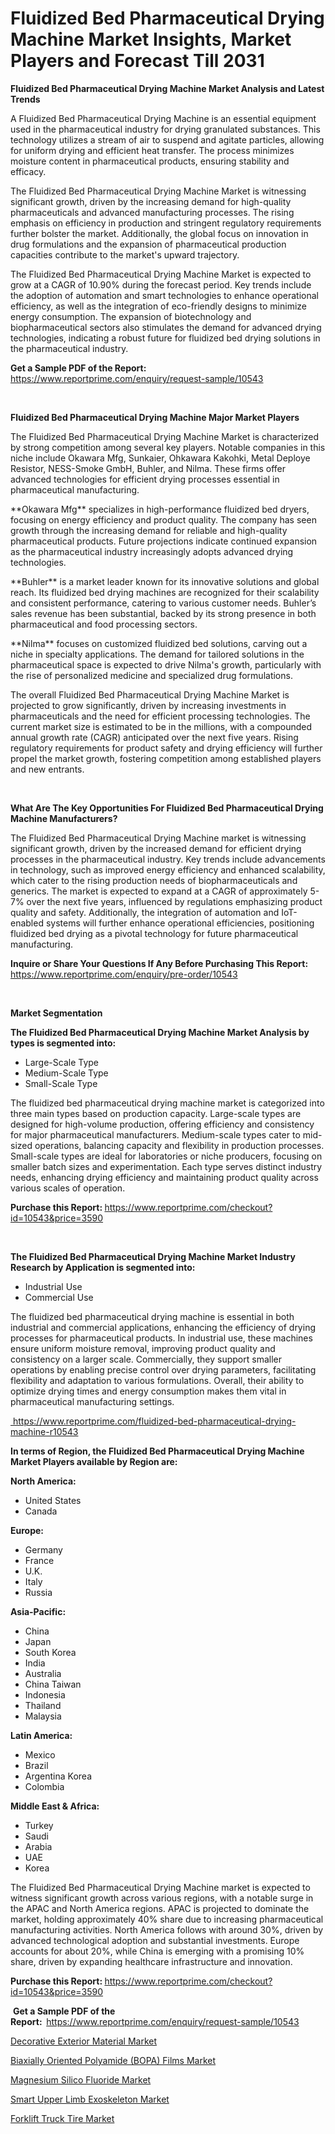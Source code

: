 <p><h1>Fluidized Bed Pharmaceutical Drying Machine Market Insights, Market Players and Forecast Till 2031</h1></p><p><strong>Fluidized Bed Pharmaceutical Drying Machine Market Analysis and Latest Trends</strong></p>
<p><p>A Fluidized Bed Pharmaceutical Drying Machine is an essential equipment used in the pharmaceutical industry for drying granulated substances. This technology utilizes a stream of air to suspend and agitate particles, allowing for uniform drying and efficient heat transfer. The process minimizes moisture content in pharmaceutical products, ensuring stability and efficacy.</p><p>The Fluidized Bed Pharmaceutical Drying Machine Market is witnessing significant growth, driven by the increasing demand for high-quality pharmaceuticals and advanced manufacturing processes. The rising emphasis on efficiency in production and stringent regulatory requirements further bolster the market. Additionally, the global focus on innovation in drug formulations and the expansion of pharmaceutical production capacities contribute to the market's upward trajectory.</p><p>The Fluidized Bed Pharmaceutical Drying Machine Market is expected to grow at a CAGR of 10.90% during the forecast period. Key trends include the adoption of automation and smart technologies to enhance operational efficiency, as well as the integration of eco-friendly designs to minimize energy consumption. The expansion of biotechnology and biopharmaceutical sectors also stimulates the demand for advanced drying technologies, indicating a robust future for fluidized bed drying solutions in the pharmaceutical industry.</p></p>
<p><strong>Get a Sample PDF of the Report:&nbsp;</strong> <a href="https://www.reportprime.com/enquiry/request-sample/10543">https://www.reportprime.com/enquiry/request-sample/10543</a></p>
<p>&nbsp;</p>
<p><strong>Fluidized Bed Pharmaceutical Drying Machine Major Market Players</strong></p>
<p><p>The Fluidized Bed Pharmaceutical Drying Machine Market is characterized by strong competition among several key players. Notable companies in this niche include Okawara Mfg, Sunkaier, Ohkawara Kakohki, Metal Deploye Resistor, NESS-Smoke GmbH, Buhler, and Nilma. These firms offer advanced technologies for efficient drying processes essential in pharmaceutical manufacturing.</p><p>**Okawara Mfg** specializes in high-performance fluidized bed dryers, focusing on energy efficiency and product quality. The company has seen growth through the increasing demand for reliable and high-quality pharmaceutical products. Future projections indicate continued expansion as the pharmaceutical industry increasingly adopts advanced drying technologies.</p><p>**Buhler** is a market leader known for its innovative solutions and global reach. Its fluidized bed drying machines are recognized for their scalability and consistent performance, catering to various customer needs. Buhler’s sales revenue has been substantial, backed by its strong presence in both pharmaceutical and food processing sectors.</p><p>**Nilma** focuses on customized fluidized bed solutions, carving out a niche in specialty applications. The demand for tailored solutions in the pharmaceutical space is expected to drive Nilma's growth, particularly with the rise of personalized medicine and specialized drug formulations.</p><p>The overall Fluidized Bed Pharmaceutical Drying Machine Market is projected to grow significantly, driven by increasing investments in pharmaceuticals and the need for efficient processing technologies. The current market size is estimated to be in the millions, with a compounded annual growth rate (CAGR) anticipated over the next five years. Rising regulatory requirements for product safety and drying efficiency will further propel the market growth, fostering competition among established players and new entrants.</p></p>
<p>&nbsp;</p>
<p><strong>What Are The Key Opportunities For Fluidized Bed Pharmaceutical Drying Machine Manufacturers?</strong></p>
<p><p>The Fluidized Bed Pharmaceutical Drying Machine market is witnessing significant growth, driven by the increased demand for efficient drying processes in the pharmaceutical industry. Key trends include advancements in technology, such as improved energy efficiency and enhanced scalability, which cater to the rising production needs of biopharmaceuticals and generics. The market is expected to expand at a CAGR of approximately 5-7% over the next five years, influenced by regulations emphasizing product quality and safety. Additionally, the integration of automation and IoT-enabled systems will further enhance operational efficiencies, positioning fluidized bed drying as a pivotal technology for future pharmaceutical manufacturing.</p></p>
<p><strong>Inquire or Share Your Questions If Any Before Purchasing This Report:</strong> <a href="https://www.reportprime.com/enquiry/pre-order/10543">https://www.reportprime.com/enquiry/pre-order/10543</a></p>
<p>&nbsp;</p>
<p><strong>Market Segmentation</strong></p>
<p><strong>The Fluidized Bed Pharmaceutical Drying Machine Market Analysis by types is segmented into:</strong></p>
<p><ul><li>Large-Scale Type</li><li>Medium-Scale Type</li><li>Small-Scale Type</li></ul></p>
<p><p>The fluidized bed pharmaceutical drying machine market is categorized into three main types based on production capacity. Large-scale types are designed for high-volume production, offering efficiency and consistency for major pharmaceutical manufacturers. Medium-scale types cater to mid-sized operations, balancing capacity and flexibility in production processes. Small-scale types are ideal for laboratories or niche producers, focusing on smaller batch sizes and experimentation. Each type serves distinct industry needs, enhancing drying efficiency and maintaining product quality across various scales of operation.</p></p>
<p><strong>Purchase this Report:&nbsp;</strong><a href="https://www.reportprime.com/checkout?id=10543&price=3590">https://www.reportprime.com/checkout?id=10543&price=3590</a></p>
<p>&nbsp;</p>
<p><strong>The Fluidized Bed Pharmaceutical Drying Machine Market Industry Research by Application is segmented into:</strong></p>
<p><ul><li>Industrial Use</li><li>Commercial Use</li></ul></p>
<p><p>The fluidized bed pharmaceutical drying machine is essential in both industrial and commercial applications, enhancing the efficiency of drying processes for pharmaceutical products. In industrial use, these machines ensure uniform moisture removal, improving product quality and consistency on a larger scale. Commercially, they support smaller operations by enabling precise control over drying parameters, facilitating flexibility and adaptation to various formulations. Overall, their ability to optimize drying times and energy consumption makes them vital in pharmaceutical manufacturing settings.</p></p>
<p><a href="https://www.reportprime.com/fluidized-bed-pharmaceutical-drying-machine-r10543">&nbsp;https://www.reportprime.com/fluidized-bed-pharmaceutical-drying-machine-r10543</a></p>
<p><strong>In terms of Region, the Fluidized Bed Pharmaceutical Drying Machine Market Players available by Region are:</strong></p>
<p>
    <p> <strong> North America: </strong>
        <ul>
            <li>United States</li>
            <li>Canada</li>
        </ul>
        </p> 
    <p> <strong> Europe: </strong>
        <ul>
            <li>Germany</li>
            <li>France</li>
            <li>U.K.</li>
            <li>Italy</li>
            <li>Russia</li>
        </ul>
        </p> 
    <p> <strong> Asia-Pacific: </strong>
        <ul>
            <li>China</li>
            <li>Japan</li>
            <li>South Korea</li>
            <li>India</li>
            <li>Australia</li>
            <li>China Taiwan</li>
            <li>Indonesia</li>
            <li>Thailand</li>
            <li>Malaysia</li>
        </ul>
        </p> 
    <p> <strong> Latin America: </strong>
        <ul>
            <li>Mexico</li>
            <li>Brazil</li>
            <li>Argentina Korea</li>
            <li>Colombia</li>
        </ul>
        </p> 
    <p> <strong> Middle East & Africa: </strong>
        <ul>
            <li>Turkey</li>
            <li>Saudi</li>
            <li>Arabia</li>
            <li>UAE</li>
            <li>Korea</li>
        </ul>
    </p>
    </p>
<p><p>The Fluidized Bed Pharmaceutical Drying Machine market is expected to witness significant growth across various regions, with a notable surge in the APAC and North America regions. APAC is projected to dominate the market, holding approximately 40% share due to increasing pharmaceutical manufacturing activities. North America follows with around 30%, driven by advanced technological adoption and substantial investments. Europe accounts for about 20%, while China is emerging with a promising 10% share, driven by expanding healthcare infrastructure and innovation.</p></p>
<p><strong>Purchase this Report: </strong><a href="https://www.reportprime.com/checkout?id=10543&price=3590">https://www.reportprime.com/checkout?id=10543&price=3590</a></p>
<p>&nbsp;<strong>Get a Sample PDF of the Report:&nbsp;&nbsp;</strong><a href="https://www.reportprime.com/enquiry/request-sample/10543">https://www.reportprime.com/enquiry/request-sample/10543</a></p>
<p><strong></strong></p>
<p><p><a href="https://medium.com/@gc37tmozie/driving-market-forces-in-the-decorative-exterior-material-market-market-trends-and-future-d0e4851c3557">Decorative Exterior Material Market</a></p><p><a href="https://www.linkedin.com/pulse/global-biaxially-oriented-polyamide-bopa-films-market-trends-jjsre?trackingId=3t8BRTdRQ7Sxzu1j%2FmZ4DQ%3D%3D">Biaxially Oriented Polyamide (BOPA) Films Market</a></p><p><a href="https://medium.com/@gc37tmozie/the-magnesium-silico-fluoride-market-decisions-are-mostly-driven-by-resource-optimization-and-cc23c5a68249">Magnesium Silico Fluoride Market</a></p><p><a href="https://github.com/BryceTownsendr/Market-Research-Report-List-6/blob/main/smart-upper-limb-exoskeleton-market.md">Smart Upper Limb Exoskeleton Market</a></p><p><a href="https://www.linkedin.com/pulse/navigating-global-forklift-truck-tire-market-from-trends-strategy-o6khf?trackingId=6jop%2B%2BXgSL2yGdkSVGGHJA%3D%3D">Forklift Truck Tire Market</a></p></p>